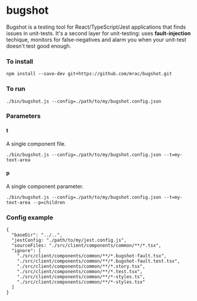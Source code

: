 # bugshot

Bugshot is a testing tool for React/TypeScript/Jest applications that finds issues in unit-tests. It's a second layer for unit-testing: uses **fault-injection** techique, monitors for false-negatives and alarm you when your unit-test doesn't test good enough.

### To install

```
npm install --save-dev git+https://github.com/mrac/bugshot.git
```

### To run

```
./bin/bugshot.js --config=./path/to/my/bugshot.config.json
```

### Parameters

#### t

A single component file.

```
./bin/bugshot.js --config=./path/to/my/bugshot.config.json --t=my-text-area
```

#### p

A single component parameter.

```
./bin/bugshot.js --config=./path/to/my/bugshot.config.json --t=my-text-area --p=children
```

### Config example

```
{
  "baseDir": "../..",
  "jestConfig: "./path/to/my/jest.config.js",
  "sourceFiles: "./src/client/components/common/**/*.tsx",
  "ignore": [
    "./src/client/components/common/**/*.bugshot-fault.tsx",
    "./src/client/components/common/**/*.bugshot-fault.test.tsx",
    "./src/client/components/common/**/*.story.tsx",
    "./src/client/components/common/**/*.test.tsx",
    "./src/client/components/common/**/*-styles.ts",
    "./src/client/components/common/**/*-styles.tsx"
  ]
}
```
